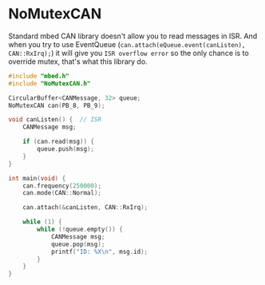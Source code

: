 # NoMutexCAN
Standard mbed CAN library doesn't allow you to read messages in ISR. And when you try to use EventQueue (`can.attach(eQueue.event(canListen), CAN::RxIrq);`) it will give you `ISR overflow error` so the only chance is to override mutex, that's what this library do.

```cpp
#include "mbed.h"
#include "NoMutexCAN.h"

CircularBuffer<CANMessage, 32> queue;
NoMutexCAN can(PB_8, PB_9);

void canListen() {  // ISR
    CANMessage msg;

    if (can.read(msg)) {
        queue.push(msg);
    }
}

int main(void) {
    can.frequency(250000);
    can.mode(CAN::Normal);

    can.attach(&canListen, CAN::RxIrq);

    while (1) {
        while (!queue.empty()) {
            CANMessage msg;
            queue.pop(msg);
            printf("ID: %X\n", msg.id);
        }
    }
}
```